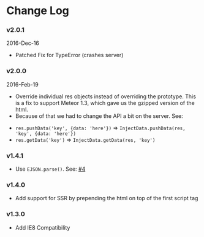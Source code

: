 # Change Log

### v2.0.1
2016-Dec-16
* Patched Fix for TypeError (crashes server)


### v2.0.0
2016-Feb-19

* Override individual res objects instead of overriding the prototype. This is a fix to support Meteor 1.3, which gave us the gzipped version of the html.
* Because of that we had to change the API a bit on the server. See:
 - `res.pushData('key', {data: 'here'})` => `InjectData.pushData(res, 'key', {data: 'here'})`
 - `res.getData('key')` => `InjectData.getData(res, 'key')`

### v1.4.1
* Use `EJSON.parse()`. See: [#4](https://github.com/meteorhacks/inject-data/pull/4)

### v1.4.0

* Add support for SSR by prepending the html on top of the first script tag

### v1.3.0

* Add IE8 Compatibility
